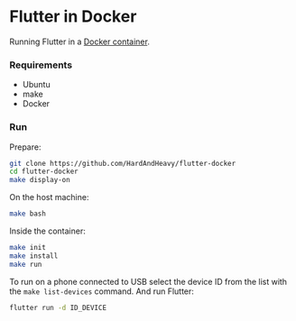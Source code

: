 # Flutter in Docker
Running Flutter in a [Docker container](https://hub.docker.com/repository/docker/hardandheavy/flutter/general).

### Requirements
- Ubuntu
- make
- Docker

### Run
Prepare:
```bash
git clone https://github.com/HardAndHeavy/flutter-docker
cd flutter-docker
make display-on
```

On the host machine:
```bash
make bash
```

Inside the container:
```bash
make init
make install
make run
```

To run on a phone connected to USB select the device ID from the list with the `make list-devices` command. And run Flutter:
```bash
flutter run -d ID_DEVICE
```
